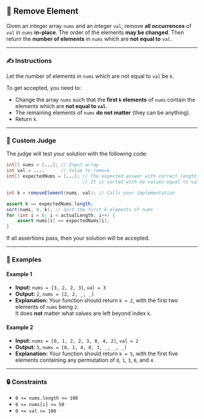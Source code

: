 ## 🚫 Remove Element

Given an integer array `nums` and an integer `val`, remove **all occurrences** of `val` in `nums` **in-place**. The order of the elements **may be changed**. Then return the **number of elements** in `nums` which are **not equal to** `val`.

---

### ✍️ Instructions

Let the number of elements in `nums` which are not equal to `val` be `k`.

To get accepted, you need to:

- Change the array `nums` such that the **first `k` elements** of `nums` contain the elements which are **not equal to `val`**.
- The remaining elements of `nums` **do not matter** (they can be anything).
- Return `k`.

---

### 🧪 Custom Judge

The judge will test your solution with the following code:

```java
int[] nums = [...]; // Input array
int val = ...;      // Value to remove
int[] expectedNums = [...]; // The expected answer with correct length.
                            // It is sorted with no values equal to val.

int k = removeElement(nums, val); // Calls your implementation

assert k == expectedNums.length;
sort(nums, 0, k); // Sort the first k elements of nums
for (int i = 0; i < actualLength; i++) {
    assert nums[i] == expectedNums[i];
}
```

If all assertions pass, then your solution will be accepted.

---

### 📘 Examples

#### Example 1

- **Input:** `nums = [3, 2, 2, 3]`, `val = 3`
- **Output:** `2`, `nums = [2, 2, _, _]`
- **Explanation:** Your function should return `k = 2`, with the first two elements of `nums` being `2`.  
  It does **not** matter what values are left beyond index `k`.

#### Example 2

- **Input:** `nums = [0, 1, 2, 2, 3, 0, 4, 2]`, `val = 2`
- **Output:** `5`, `nums = [0, 1, 4, 0, 3, _, _, _]`
- **Explanation:** Your function should return `k = 5`, with the first five elements containing any permutation of `0`, `1`, `3`, `0`, and `4`.

---

### 🔒 Constraints

- `0 <= nums.length <= 100`
- `0 <= nums[i] <= 50`
- `0 <= val <= 100`
